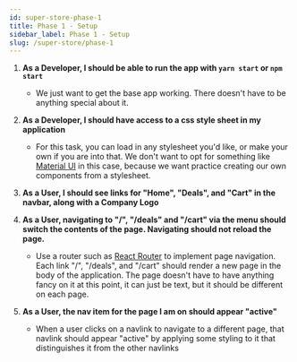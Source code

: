 ```yaml
---
id: super-store-phase-1
title: Phase 1 - Setup
sidebar_label: Phase 1 - Setup
slug: /super-store/phase-1
---
```


1. **As a Developer, I should be able to run the app with `yarn start` or `npm start`**
    - We just want to get the base app working. There doesn't have to be anything special about it.


2. **As a Developer, I should have access to a css style sheet in my application**
    - For this task, you can load in any stylesheet you'd like, or make your own if you are into that. We don't want to opt for something like [Material UI](https://material-ui.com/) in this case, because we want practice creating our own components from a stylesheet.


3. **As a User, I should see links for "Home", "Deals", and "Cart" in the navbar, along with a Company Logo**


4. **As a User, navigating to "/", "/deals" and "/cart" via the menu should switch the contents of the page. Navigating should not reload the page.**
    - Use a router such as [React Router](https://reactrouter.com/) to implement page navigation. Each link "/", "/deals", and "/cart" should render a new page in the body of the application. The page doesn't have to have anything fancy on it at this point, it can just be text, but it should be different on each page.


5. **As a User, the nav item for the page I am on should appear "active"**
    - When a user clicks on a navlink to navigate to a different page, that navlink should appear "active" by applying some styling to it that distinguishes it from the other navlinks
